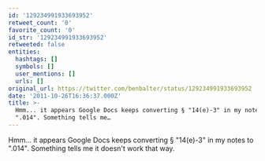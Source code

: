 ```yaml
---
id: '129234991933693952'
retweet_count: '0'
favorite_count: '0'
id_str: '129234991933693952'
retweeted: false
entities:
  hashtags: []
  symbols: []
  user_mentions: []
  urls: []
original_url: https://twitter.com/benbalter/status/129234991933693952
date: '2011-10-26T16:36:37.000Z'
title: >-
  Hmm... it appears Google Docs keeps converting § "14(e)-3" in my notes to
  ".014". Something tells me…
---
```


Hmm... it appears Google Docs keeps converting § "14(e)-3" in my notes to ".014". Something tells me it doesn't work that way.